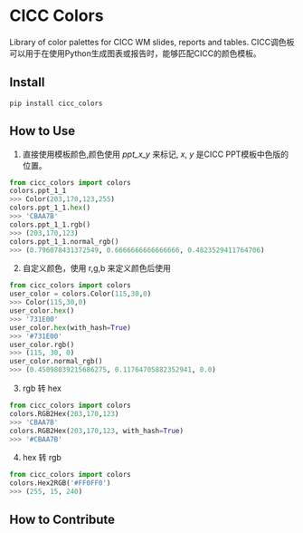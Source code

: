 # CICC Colors

Library of color palettes for CICC WM slides, reports and tables.
CICC调色板可以用于在使用Python生成图表或报告时，能够匹配CICC的颜色模板。

## Install

`pip install cicc_colors`

## How to Use

1. 直接使用模板颜色,颜色使用 *ppt_x_y* 来标记, *x*, *y* 是CICC PPT模板中色版的位置。

```python
from cicc_colors import colors
colors.ppt_1_1
>>> Color(203,170,123,255)
colors.ppt_1_1.hex()
>>> 'CBAA7B'
colors.ppt_1_1.rgb()
>>> (203,170,123)
colors.ppt_1_1.normal_rgb()
>>> (0.796078431372549, 0.6666666666666666, 0.4823529411764706)
```

2. 自定义颜色，使用 r,g,b 来定义颜色后使用

```python
from cicc_colors import colors
user_color = colors.Color(115,30,0)
>>> Color(115,30,0)
user_color.hex()
>>> '731E00'
user_color.hex(with_hash=True)
>>> '#731E00'
user_color.rgb()
>>> (115, 30, 0)
user_color.normal_rgb()
>>> (0.45098039215686275, 0.11764705882352941, 0.0)
```

3. rgb 转 hex

```python
from cicc_colors import colors
colors.RGB2Hex(203,170,123)
>>> 'CBAA7B'
colors.RGB2Hex(203,170,123, with_hash=True)
>>> '#CBAA7B'
```

4. hex 转 rgb

```python
from cicc_colors import colors
colors.Hex2RGB('#FF0FF0')
>>> (255, 15, 240)
```

## How to Contribute